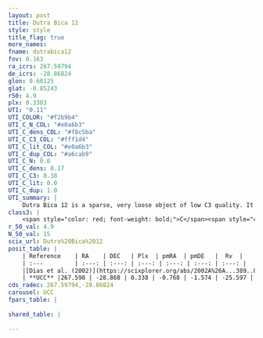 ```yaml
---
layout: post
title: Dutra Bica 12
style: style
title_flag: true
more_names: 
fname: dutrabica12
fov: 0.163
ra_icrs: 267.59794
de_icrs: -28.86824
glon: 0.60125
glat: -0.85243
r50: 4.9
plx: 0.3383
UTI: "0.11"
UTI_COLOR: "#f2b9b4"
UTI_C_N_COL: "#e0a6b3"
UTI_C_dens_COL: "#f8c5ba"
UTI_C_C3_COL: "#fff1d4"
UTI_C_lit_COL: "#e0a6b3"
UTI_C_dup_COL: "#a6cab9"
UTI_C_N: 0.0
UTI_C_dens: 0.17
UTI_C_C3: 0.38
UTI_C_lit: 0.0
UTI_C_dup: 1.0
UTI_summary: |
    Dutra Bica 12 is a sparse, very loose object of low C3 quality. It is rarely studied in the literature, with no articles listed in the last 23 years.<br><br><span style="color: #99180f; font-weight: bold;">Warning: </span>contains less than 25 stars with <i>P>0.5</i> estimated.
class3: |
    <span style="color: red; font-weight: bold;">C</span><span style="color: #FFC300; font-weight: bold;">B</span>
r_50_val: 4.9
N_50_val: 15
scix_url: Dutra%20Bica%2012
posit_table: |
    | Reference    | RA    | DEC   | Plx  | pmRA  | pmDE   |  Rv  |
    | :---         | :---: | :---: | :---: | :---: | :---: | :---: |
    |[Dias et al. (2002)](https://scixplorer.org/abs/2002A%26A...389..871D) | 267.567 | -28.862 | -- | -- | -- | -- |
    | **UCC** |267.598 | -28.868 | 0.338 | -0.768 | -1.574 | -25.597 | 
cds_radec: 267.59794,-28.86824
carousel: UCC
fpars_table: |
    
shared_table: |
    
---
```

